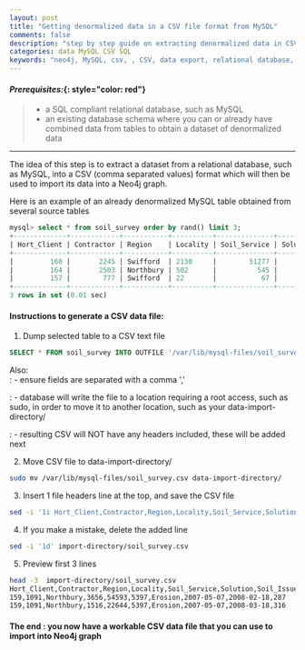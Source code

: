 ```yaml
---
layout: post
title: "Getting denormalized data in a CSV file format from MySQL"
comments: false
description: "step by step guide on extracting denormalized data in CSV format from MySQL"
categories: data MySQL CSV SQL
keywords: "neo4j, MySQL, csv, , CSV, data export, relational database, denormalized"
---
```


#### *Prerequisites:*{: style="color: red"}
> - a SQL compliant relational database, such as MySQL
> - an existing database schema where you can or already have combined data from tables to obtain a dataset of denormalized data
---

The idea of this step is to extract a dataset from a relational database, such as MySQL, into a CSV (comma separated values) format which will then be used to import its data into a Neo4j graph.

Here is an example of an already denormalized MySQL table obtained from several source tables
```sql
mysql> select * from soil_survey order by rand() limit 3;
+-------------+------------+-----------+----------+--------------+----------+---------------+---------------+---------------+--------------+
| Hort_Client | Contractor | Region    | Locality | Soil_Service | Solution | Soil_Issue    | Date_Reported | Date_Actioned | DaysToAction |
+-------------+------------+-----------+----------+--------------+----------+---------------+---------------+---------------+--------------+
|         168 |       2245 | Swifford  | 2130     |        51277 |     2118 | Compaction    | 2010-12-27    | 2011-03-14    |           77 |
|         164 |       2503 | Northbury | 502      |          545 |     7866 | Acidification | 2010-06-28    | 2010-12-06    |          161 |
|         157 |        777 | Swifford  | 22       |           67 |     5739 | Erosion       | 2013-12-23    | 2014-04-14    |          112 |
+-------------+------------+-----------+----------+--------------+----------+---------------+---------------+---------------+--------------+
3 rows in set (0.01 sec)

```

#### Instructions to generate a CSV data file:

1. Dump selected table to a CSV text file
```sql
SELECT * FROM soil_survey INTO OUTFILE '/var/lib/mysql-files/soil_survey.csv' FIELDS TERMINATED BY ',' LINES TERMINATED BY '\n';
```
Also:  
  : - ensure fields are separated with a comma ','
  
  : - database will write the file to a location requiring a root access, such as sudo, in order to move it to another location, such as your data-import-directory/
  
  : - resulting CSV will NOT have any headers included, these will be added next

2. Move CSV file to data-import-directory/
```bash
sudo mv /var/lib/mysql-files/soil_survey.csv data-import-directory/
```

3. Insert 1 file headers line at the top, and save the CSV file
```bash
sed -i '1i Hort_Client,Contractor,Region,Locality,Soil_Service,Solution,Soil_Issue,Date_Reported,Date_Actioned,DaysToAction' data-import-directory/soil_survey.csv
```

4. If you make a mistake, delete the added line 
```bash
sed -i '1d' import-directory/soil_survey.csv
```

5. Preview first 3 lines
```bash
head -3  import-directory/soil_survey.csv
Hort_Client,Contractor,Region,Locality,Soil_Service,Solution,Soil_Issue,Date_Reported,Date_Actioned,DaysToAction
159,1091,Northbury,3656,54593,5397,Erosion,2007-05-07,2008-02-18,287
159,1091,Northbury,1516,22644,5397,Erosion,2007-05-07,2008-03-18,316
```

#### The end : you now have a workable CSV data file that you can use to import into Neo4j graph
